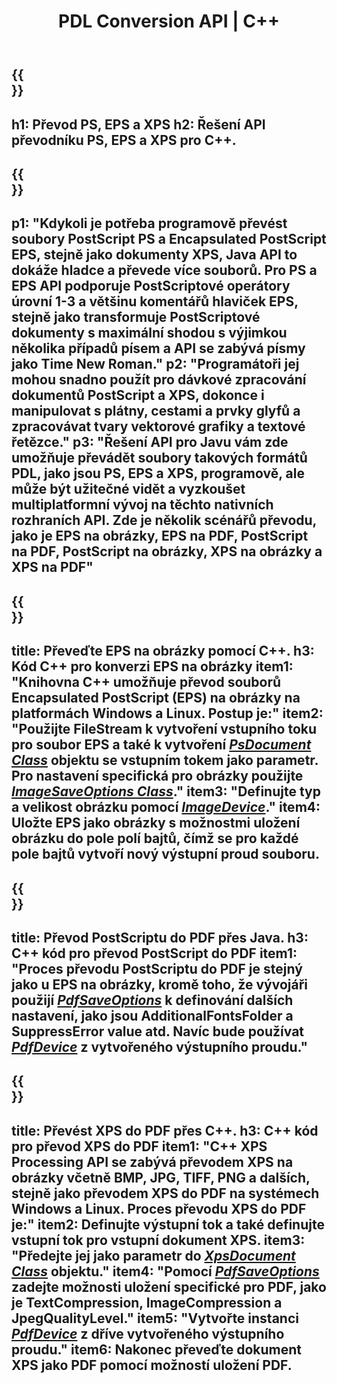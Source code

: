 ﻿---
translation: true
template: /_templates/_conversion-cpp.md
title: PDL Conversion API | C++
url: /cpp/conversion/
description: Převádějte PS, EPS a XPS do PDF a obrázků včetně BMP, JPG, PNG a TIFF pomocí knihovny C++ s funkcí převodu Aspose.Page PDL.
family: page
platformtag: cpp
feature: conversion
---

{{<section banner>}}
---
h1: Převod PS, EPS a XPS
h2: Řešení API převodníku PS, EPS a XPS pro C++.
---

{{<section overview>}}
---
p1: "Kdykoli je potřeba programově převést soubory PostScript PS a Encapsulated PostScript EPS, stejně jako dokumenty XPS, Java API to dokáže hladce a převede více souborů. Pro PS a EPS API podporuje PostScriptové operátory úrovní 1-3 a většinu komentářů hlaviček EPS, stejně jako transformuje PostScriptové dokumenty s maximální shodou s výjimkou několika případů písem a API se zabývá písmy jako Time New Roman."
p2: "Programátoři jej mohou snadno použít pro dávkové zpracování dokumentů PostScript a XPS, dokonce i manipulovat s plátny, cestami a prvky glyfů a zpracovávat tvary vektorové grafiky a textové řetězce."
p3: "Řešení API pro Javu vám zde umožňuje převádět soubory takových formátů PDL, jako jsou PS, EPS a XPS, programově, ale může být užitečné vidět a vyzkoušet multiplatformní vývoj na těchto nativních rozhraních API. Zde je několik scénářů převodu, jako je EPS na obrázky, EPS na PDF, PostScript na PDF, PostScript na obrázky, XPS na obrázky a XPS na PDF"
---

{{<section feature1>}}
---
title: Převeďte EPS na obrázky pomocí C++.
h3: Kód C++ pro konverzi EPS na obrázky
item1: "Knihovna C++ umožňuje převod souborů Encapsulated PostScript (EPS) na obrázky na platformách Windows a Linux. Postup je:"
item2: "Použijte FileStream k vytvoření vstupního toku pro soubor EPS a také k vytvoření [*PsDocument Class*](https://reference.aspose.com/page/cpp/class/aspose.page.e_p_s.ps_document) objektu se vstupním tokem jako parametr. Pro nastavení specifická pro obrázky použijte [*ImageSaveOptions Class*](https://reference.aspose.com/page/cpp/class/aspose.page.e_p_s.device.image_save_options)."
item3: "Definujte typ a velikost obrázku pomocí [*ImageDevice*](https://reference.aspose.com/page/cpp/class/aspose.page.e_p_s.device.image_device)."
item4: Uložte EPS jako obrázky s možnostmi uložení obrázku do pole polí bajtů, čímž se pro každé pole bajtů vytvoří nový výstupní proud souboru.
---


{{<section feature2>}}
---
title: Převod PostScriptu do PDF přes Java.
h3: C++ kód pro převod PostScript do PDF
item1: "Proces převodu PostScriptu do PDF je stejný jako u EPS na obrázky, kromě toho, že vývojáři použijí [*PdfSaveOptions*](https://reference.aspose.com/page/cpp/class/aspose.page.e_p_s.device.pdf_save_options) k definování dalších nastavení, jako jsou AdditionalFontsFolder a SuppressError value atd. Navíc bude používat [*PdfDevice*](https://reference.aspose.com/page/cpp/class/aspose.page.e_p_s.device.pdf_device) z vytvořeného výstupního proudu."
---

{{<section feature3>}}
---
title: Převést XPS do PDF přes C++.
h3: C++ kód pro převod XPS do PDF
item1: "C++ XPS Processing API se zabývá převodem XPS na obrázky včetně BMP, JPG, TIFF, PNG a dalších, stejně jako převodem XPS do PDF na systémech Windows a Linux. Proces převodu XPS do PDF je:"
item2: Definujte výstupní tok a také definujte vstupní tok pro vstupní dokument XPS.
item3: "Předejte jej jako parametr do [*XpsDocument Class*](https://reference.aspose.com/page/cpp/class/aspose.page.x_p_s.xps_document) objektu."
item4: "Pomocí [*PdfSaveOptions*](https://reference.aspose.com/page/cpp/class/aspose.page.x_p_s.presentation.pdf.pdf_save_options) zadejte možnosti uložení specifické pro PDF, jako je TextCompression, ImageCompression a JpegQualityLevel."
item5: "Vytvořte instanci [*PdfDevice*](https://reference.aspose.com/page/cpp/class/aspose.page.x_p_s.presentation.pdf.pdf_device) z dříve vytvořeného výstupního proudu."
item6: Nakonec převeďte dokument XPS jako PDF pomocí možností uložení PDF.
---
